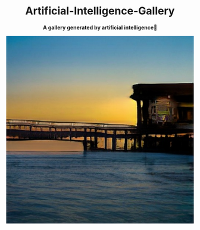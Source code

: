 <center>

# Artificial-Intelligence-Gallery
**A gallery generated by  artificial intelligence**🧠

![markdown](https://github.com/NUISTGY/Artificial-Intelligence-Gallery/blob/main/2021330.jpg)

</center>
